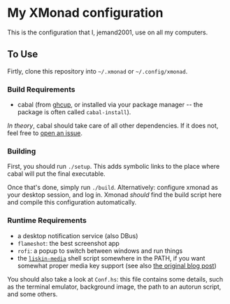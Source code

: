 # My XMonad configuration

This is the configuration that I, jemand2001, use on all my computers.

## To Use

Firtly, clone this repository into `~/.xmonad` or `~/.config/xmonad`.

### Build Requirements
- cabal (from [ghcup](https://www.haskell.org/ghcup/), or installed via your package manager -- the package is often called `cabal-install`).

*In theory*, cabal should take care of all other dependencies. If it does not, feel free to [open an issue](https://github.com/jemand2001/xmonad-config/issues/new/choose).

### Building

First, you should run `./setup`. This adds symbolic links to the place where cabal will put the final executable.

Once that's done, simply run `./build`. Alternatively: configure xmonad as your desktop session, and log in. Xmonad *should* find the build script here and compile this configuration automatically.

### Runtime Requirements

- a desktop notification service (also DBus)
- `flameshot`: the best screenshot app
- `rofi`: a popup to switch between windows and run things
- the [`liskin-media`](https://github.com/liskin/dotfiles/blob/15c2cd83ce7297c38830053a9fd2be2f3678f4b0/bin/liskin-media) shell script somewhere in the PATH, if you want somewhat proper media key support (see also [the original blog post](https://work.lisk.in/2020/05/06/linux-media-control.html))

You should also take a look at `Conf.hs`: this file contains some details, such as the terminal emulator, background image, the path to an autorun script, and some others.
